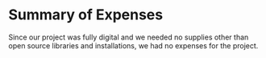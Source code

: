 # Summary of Expenses

Since our project was fully digital and we needed no supplies other than open source libraries and installations, we had no expenses for the project.
